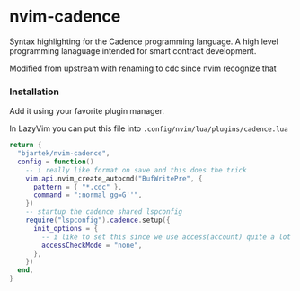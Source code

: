 # nvim-cadence

Syntax highlighting for the Cadence programming language. A high level programming lanaguage intended for smart contract development.

Modified from upstream with renaming to cdc since nvim recognize that

### Installation

Add it using your favorite plugin manager. 

In LazyVim you can put this file into `.config/nvim/lua/plugins/cadence.lua`

```lua
return {
  "bjartek/nvim-cadence",
  config = function()
    -- i really like format on save and this does the trick
    vim.api.nvim_create_autocmd("BufWritePre", {
      pattern = { "*.cdc" },
      command = ":normal gg=G''",
    })
    -- startup the cadence shared lspconfig
    require("lspconfig").cadence.setup({
      init_options = {
        -- i like to set this since we use access(account) quite a lot and this does not throw an error when that happends
        accessCheckMode = "none",
      },
    })
  end,
}
```
